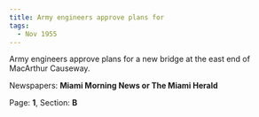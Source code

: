 ```yaml
---  
title: Army engineers approve plans for  
tags:  
  - Nov 1955  
---  
```

  
Army engineers approve plans for a new bridge at the east end of MacArthur Causeway.  
  
Newspapers: **Miami Morning News or The Miami Herald**  
  
Page: **1**, Section: **B** 
